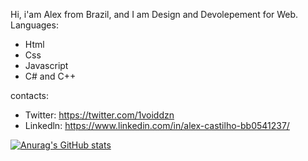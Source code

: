 Hi, i'am Alex from Brazil, and I am Design and Devolepement for Web.
Languages:
- Html
- Css
- Javascript
- C# and C++

contacts:
- Twitter: https://twitter.com/1voiddzn
- Linkedln: https://www.linkedin.com/in/alex-castilho-bb0541237/

[![Anurag's GitHub stats](https://github-readme-stats.vercel.app/api?username=AL3X05)](https://github.com/anuraghazra/github-readme-stats)
